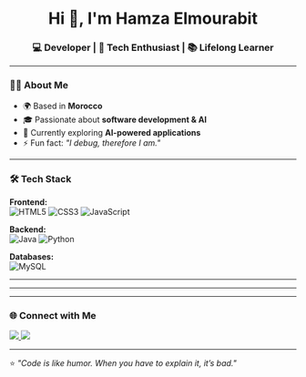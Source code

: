<!-- Profile README for Hamza Elmourabit -->

<h1 align="center">Hi 👋, I'm Hamza Elmourabit</h1>
<h3 align="center">💻 Developer | 🚀 Tech Enthusiast | 📚 Lifelong Learner</h3>

---

### 👨‍💻 About Me  
- 🌍 Based in **Morocco**  
- 🎓 Passionate about **software development & AI**  
- 🌱 Currently exploring **AI-powered applications**  
- ⚡ Fun fact: _"I debug, therefore I am."_  

---

### 🛠️ Tech Stack  
**Frontend:**  
![HTML5](https://img.shields.io/badge/-HTML5-E34F26?style=flat-square&logo=html5&logoColor=white)
![CSS3](https://img.shields.io/badge/-CSS3-1572B6?style=flat-square&logo=css3)
![JavaScript](https://img.shields.io/badge/-JavaScript-F7DF1E?style=flat-square&logo=javascript)

**Backend:**  
![Java](https://img.shields.io/badge/-Java-007396?style=flat-square&logo=java)
![Python](https://img.shields.io/badge/-Python-3776AB?style=flat-square&logo=python)


**Databases:**  
![MySQL](https://img.shields.io/badge/-MySQL-4479A1?style=flat-square&logo=mysql)


---



---



---

### 🌐 Connect with Me  
<p>
  <a href="https://linkedin.com/in/hamzaelmourabit" target="_blank">
    <img src="https://img.shields.io/badge/-LinkedIn-0077B5?style=flat-square&logo=linkedin&logoColor=white"/>
  </a>
  <a href="mailto:hamzaelmourabit04@gmail.com">
    <img src="https://img.shields.io/badge/-Email-D14836?style=flat-square&logo=gmail&logoColor=white"/>
  </a>
  
</p>

---

⭐ _"Code is like humor. When you have to explain it, it’s bad."_  
